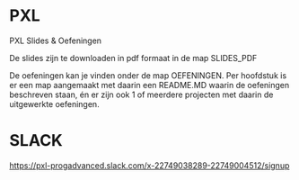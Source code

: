 # PXL
PXL Slides &amp; Oefeningen

De slides zijn te downloaden in pdf formaat in de map SLIDES_PDF

De oefeningen kan je vinden onder de map OEFENINGEN. Per hoofdstuk is er een map aangemaakt met daarin een README.MD waarin de oefeningen beschreven staan, én er zijn ook 1 of meerdere projecten met daarin de uitgewerkte oefeningen.


# SLACK

https://pxl-progadvanced.slack.com/x-22749038289-22749004512/signup